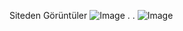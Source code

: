 Siteden Görüntüler
![Image](https://github.com/user-attachments/assets/bb6ab3b8-0729-440b-b746-eb3ee6a93eac)
.
.
![Image](https://github.com/user-attachments/assets/c865b744-f7e6-40a0-b60e-8fc048699bc4)
